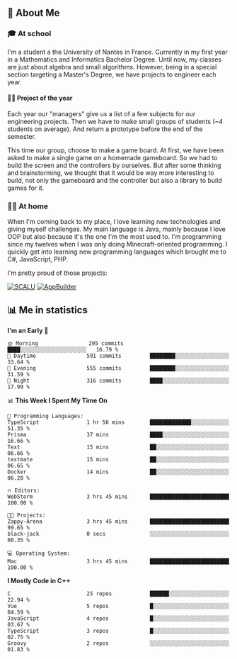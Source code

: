 ## 👀 About Me

### 🎓 At school

I'm a student a the University of Nantes in France. Currently in my first year in a Mathematics and Informatics Bachelor Degree. Until now, my classes are just about algebra and small algorithms. However, being in a special section targeting a Master's Degree, we have projects to engineer each year. 

#### 🔧🔬 Project of the year

Each year our "managers" give us a list of a few subjects for our engineering projects. Then we have to make small groups of students (~4 students on average). And return a prototype before the end of the semester.

This time our group, choose to make a game board. At first, we have been asked to make a single game on a homemade gameboard. So we had to build the screen and the controllers by ourselves. 
But after some thinking and brainstorming, we thought that it would be way more interesting to build, not only the gameboard and the controller but also a library to build games for it.

### 👨‍💻 At home

When I'm coming back to my place, I love learning new technologies and giving myself challenges. My main language is Java, mainly because I love OOP but also because it's the one I'm the most used to. I'm programming since my twelves when I was only doing Minecraft-oriented programming.  I quickly get into learning new programming languages which brought me to C#, JavaScript, PHP. 

I'm pretty proud of those projects:

[![SCALU](https://github-readme-stats.vercel.app/api/pin?username=renardfute&repo=SCALU)](https://github.com/renardfute/scalu)
[![AppBuilder](https://github-readme-stats.vercel.app/api/pin?username=pulsedev2&repo=AppBuilder)](https://github.com/pulsedev2/AppBuilder)

## 📊 Me in statistics
<!--START_SECTION:waka-->
**I'm an Early 🐤** 

```text
🌞 Morning                295 commits         ████░░░░░░░░░░░░░░░░░░░░░   16.79 % 
🌆 Daytime                591 commits         ████████░░░░░░░░░░░░░░░░░   33.64 % 
🌃 Evening                555 commits         ████████░░░░░░░░░░░░░░░░░   31.59 % 
🌙 Night                  316 commits         ████░░░░░░░░░░░░░░░░░░░░░   17.99 % 
```


📊 **This Week I Spent My Time On** 

```text
💬 Programming Languages: 
TypeScript               1 hr 56 mins        █████████████░░░░░░░░░░░░   51.35 % 
Prisma                   37 mins             ████░░░░░░░░░░░░░░░░░░░░░   16.66 % 
Text                     15 mins             ██░░░░░░░░░░░░░░░░░░░░░░░   06.66 % 
textmate                 15 mins             ██░░░░░░░░░░░░░░░░░░░░░░░   06.65 % 
Docker                   14 mins             ██░░░░░░░░░░░░░░░░░░░░░░░   06.28 % 

🔥 Editors: 
WebStorm                 3 hrs 45 mins       █████████████████████████   100.00 % 

🐱‍💻 Projects: 
Zappy-Arena              3 hrs 45 mins       █████████████████████████   99.65 % 
black-jack               0 secs              ░░░░░░░░░░░░░░░░░░░░░░░░░   00.35 % 

💻 Operating System: 
Mac                      3 hrs 45 mins       █████████████████████████   100.00 % 
```

**I Mostly Code in C++** 

```text
C                        25 repos            ██████░░░░░░░░░░░░░░░░░░░   22.94 % 
Vue                      5 repos             █░░░░░░░░░░░░░░░░░░░░░░░░   04.59 % 
JavaScript               4 repos             █░░░░░░░░░░░░░░░░░░░░░░░░   03.67 % 
TypeScript               3 repos             █░░░░░░░░░░░░░░░░░░░░░░░░   02.75 % 
Groovy                   2 repos             ░░░░░░░░░░░░░░░░░░░░░░░░░   01.83 % 
```




<!--END_SECTION:waka-->
